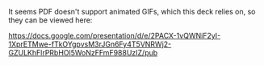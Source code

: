 It seems PDF doesn't support animated GIFs, which this deck relies on, so they can be viewed here:

<https://docs.google.com/presentation/d/e/2PACX-1vQWNiF2yI-1XprETMwe-fTkOYgpvsM3rJGn6Fy4T5VNRWj2-GZULKhFlrPRbHOl5WoNzFFmF988UzIZ/pub>
